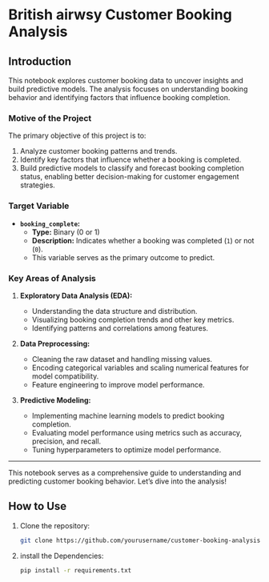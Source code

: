 # British airwsy Customer Booking Analysis

## Introduction

This notebook explores customer booking data to uncover insights and build predictive models. The analysis focuses on understanding booking behavior and identifying factors that influence booking completion. 

### Motive of the Project
The primary objective of this project is to:
1. Analyze customer booking patterns and trends.
2. Identify key factors that influence whether a booking is completed.
3. Build predictive models to classify and forecast booking completion status, enabling better decision-making for customer engagement strategies.

### Target Variable
- **`booking_complete`:**  
  - **Type:** Binary (0 or 1)  
  - **Description:** Indicates whether a booking was completed (`1`) or not (`0`).  
  - This variable serves as the primary outcome to predict.

### Key Areas of Analysis

1. **Exploratory Data Analysis (EDA):**
   - Understanding the data structure and distribution.
   - Visualizing booking completion trends and other key metrics.
   - Identifying patterns and correlations among features.

2. **Data Preprocessing:**
   - Cleaning the raw dataset and handling missing values.
   - Encoding categorical variables and scaling numerical features for model compatibility.
   - Feature engineering to improve model performance.

3. **Predictive Modeling:**
   - Implementing machine learning models to predict booking completion.
   - Evaluating model performance using metrics such as accuracy, precision, and recall.
   - Tuning hyperparameters to optimize model performance.

---

This notebook serves as a comprehensive guide to understanding and predicting customer booking behavior. Let’s dive into the analysis!


## How to Use

1. Clone the repository:
   ```bash
   git clone https://github.com/yourusername/customer-booking-analysis.git

2. install the Dependencies:
   ```bash
   pip install -r requirements.txt
   
